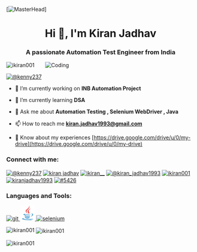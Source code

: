 [![MasterHead](https://www.interactiv4.com/wp-content/uploads/2018/06/Header_Post_AutomationTesting.jpg)]

<h1 align="center">Hi 👋, I'm Kiran Jadhav</h1>
<h3 align="center">A passionate Automation Test Engineer from India</h3>
<img align="right" alt="Coding" width="400" src="https://tenor.com/view/coding-gif-24625099" />

<p align="left"> <img src="https://komarev.com/ghpvc/?username=ikiran001&label=Profile%20views&color=0e75b6&style=flat" alt="ikiran001" /> </p>

<p align="left"> <a href="https://twitter.com/@kenny237" target="blank"><img src="https://img.shields.io/twitter/follow/@kenny237?logo=twitter&style=for-the-badge" alt="@kenny237" /></a> </p>

- 🔭 I’m currently working on **INB Automation Project**

- 🌱 I’m currently learning **DSA**

- 💬 Ask me about **Automation Testing , Selenium WebDriver , Java**

- 📫 How to reach me **kiran.jadhav1993@gmail.com**

- 📄 Know about my experiences [https://drive.google.com/drive/u/0/my-drive](https://drive.google.com/drive/u/0/my-drive)

<h3 align="left">Connect with me:</h3>
<p align="left">
<a href="https://twitter.com/@kenny237" target="blank"><img align="center" src="https://raw.githubusercontent.com/rahuldkjain/github-profile-readme-generator/master/src/images/icons/Social/twitter.svg" alt="@kenny237" height="30" width="40" /></a>
<a href="https://linkedin.com/in/kiran jadhav" target="blank"><img align="center" src="https://raw.githubusercontent.com/rahuldkjain/github-profile-readme-generator/master/src/images/icons/Social/linked-in-alt.svg" alt="kiran jadhav" height="30" width="40" /></a>
<a href="https://instagram.com/ikiran__" target="blank"><img align="center" src="https://raw.githubusercontent.com/rahuldkjain/github-profile-readme-generator/master/src/images/icons/Social/instagram.svg" alt="ikiran__" height="30" width="40" /></a>
<a href="https://www.hackerrank.com/@kiran_jadhav1993" target="blank"><img align="center" src="https://raw.githubusercontent.com/rahuldkjain/github-profile-readme-generator/master/src/images/icons/Social/hackerrank.svg" alt="@kiran_jadhav1993" height="30" width="40" /></a>
<a href="https://www.leetcode.com/ikiran001" target="blank"><img align="center" src="https://raw.githubusercontent.com/rahuldkjain/github-profile-readme-generator/master/src/images/icons/Social/leet-code.svg" alt="ikiran001" height="30" width="40" /></a>
<a href="https://auth.geeksforgeeks.org/user/kiranjadhav1993" target="blank"><img align="center" src="https://raw.githubusercontent.com/rahuldkjain/github-profile-readme-generator/master/src/images/icons/Social/geeks-for-geeks.svg" alt="kiranjadhav1993" height="30" width="40" /></a>
<a href="https://discord.gg/#5426" target="blank"><img align="center" src="https://raw.githubusercontent.com/rahuldkjain/github-profile-readme-generator/master/src/images/icons/Social/discord.svg" alt="#5426" height="30" width="40" /></a>
</p>

<h3 align="left">Languages and Tools:</h3>
<p align="left"> <a href="https://git-scm.com/" target="_blank" rel="noreferrer"> <img src="https://www.vectorlogo.zone/logos/git-scm/git-scm-icon.svg" alt="git" width="40" height="40"/> </a> <a href="https://www.java.com" target="_blank" rel="noreferrer"> <img src="https://raw.githubusercontent.com/devicons/devicon/master/icons/java/java-original.svg" alt="java" width="40" height="40"/> </a> <a href="https://www.selenium.dev" target="_blank" rel="noreferrer"> <img src="https://raw.githubusercontent.com/detain/svg-logos/780f25886640cef088af994181646db2f6b1a3f8/svg/selenium-logo.svg" alt="selenium" width="40" height="40"/> </a> </p>

<p><img align="left" src="https://github-readme-stats.vercel.app/api/top-langs?username=ikiran001&show_icons=true&locale=en&layout=compact" alt="ikiran001" /></p>

<p>&nbsp;<img align="center" src="https://github-readme-stats.vercel.app/api?username=ikiran001&show_icons=true&locale=en" alt="ikiran001" /></p>

<p><img align="center" src="https://github-readme-streak-stats.herokuapp.com/?user=ikiran001&" alt="ikiran001" /></p>
